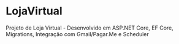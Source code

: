 # LojaVirtual
Projeto de Loja Virtual - Desenvolvido em ASP.NET Core, EF Core, Migrations, Integração com Gmail/Pagar.Me e Scheduler
